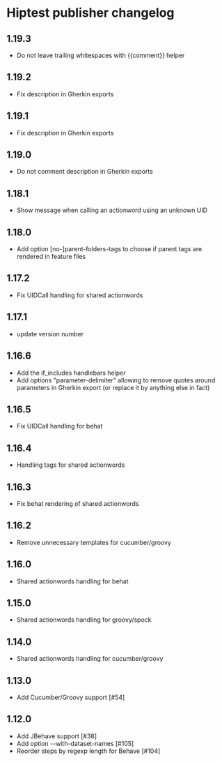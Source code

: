 Hiptest publisher changelog
===========================

1.19.3
------

  - Do not leave trailing whitespaces with {{comment}} helper

1.19.2
------
  - Fix description in Gherkin exports

1.19.1
------
  - Fix description in Gherkin exports

1.19.0
------
  - Do not comment description in Gherkin exports

1.18.1
------
 - Show message when calling an actionword using an unknown UID

1.18.0
------
  - Add option [no-]parent-folders-tags to choose if parent tags are rendered in feature files

1.17.2
------
  - Fix UIDCall handling for shared actionwords

1.17.1
------
  - update version number

1.16.6
------
  - Add the if_includes handlebars helper
  - Add options "parameter-delimiter" allowing to remove quotes around parameters in Gherkin export (or replace it by anything else in fact)

1.16.5
------
  - Fix UIDCall handling for behat

1.16.4
------
  - Handling tags for shared actionwords

1.16.3
------
  - Fix behat rendering of shared actionwords

1.16.2
------
  - Remove unnecessary templates for cucumber/groovy

1.16.0
------
  - Shared actionwords handling for behat

1.15.0
------
  - Shared actionwords handling for groovy/spock

1.14.0
------

 - Shared actionwords handling for cucumber/groovy

1.13.0
------

 - Add Cucumber/Groovy support [#54]

1.12.0
------

 - Add JBehave support [#38]
 - Add option --with-dataset-names [#105]
 - Reorder steps by regexp length for Behave [#104]
